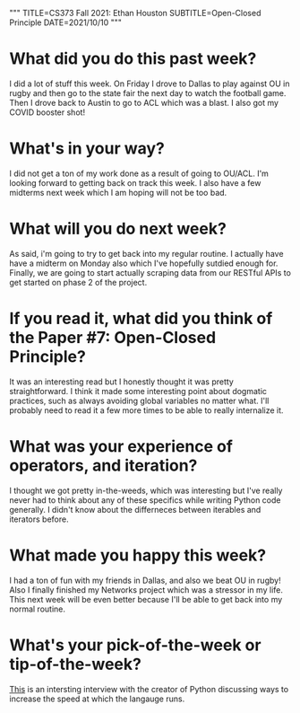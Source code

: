 """
TITLE=CS373 Fall 2021: Ethan Houston
SUBTITLE=Open-Closed Principle
DATE=2021/10/10
"""

# What did you do this past week?
I did a lot of stuff this week. On Friday I drove to Dallas to play against OU in rugby and then go to the state fair the next day to watch the football game. Then I drove back to Austin to go to ACL which was a blast. I also got my COVID booster shot!
# What's in your way?
I did not get a ton of my work done as a result of going to OU/ACL. I'm looking forward to getting back on track this week. I also have a few midterms next week which I am hoping will not be too bad.
# What will you do next week?
As said, i'm going to try to get back into my regular routine. I actually have have a midterm on Monday also which I've hopefully sutdied enough for. Finally, we are going to start actually scraping data from our RESTful APIs to get started on phase 2 of the project.
# If you read it, what did you think of the Paper #7: Open-Closed Principle?
It was an interesting read but I honestly thought it was pretty straightforward. I think it made some interesting point about dogmatic practices, such as always avoiding global variables no matter what. I'll probably need to read it a few more times to be able to really internalize it.
# What was your experience of operators, and iteration?
I thought we got pretty in-the-weeds, which was interesting but I've really never had to think about any of these specifics while writing Python code generally. I didn't know about the differneces between iterables and iterators before.
# What made you happy this week?
I had a ton of fun with my friends in Dallas, and also we beat OU in rugby! Also I finally finished my Networks project which was a stressor in my life. This next week will be even better because I'll be able to get back into my normal routine.
# What's your pick-of-the-week or tip-of-the-week?
[This](https://www.softwareatscale.dev/p/software-at-scale-34-faster-python) is an intersting interview with the creator of Python discussing ways to increase the speed at which the langauge runs.
